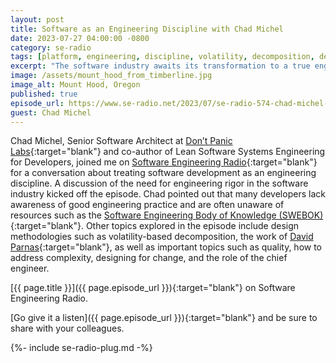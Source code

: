 ```yaml
---
layout: post
title: Software as an Engineering Discipline with Chad Michel
date: 2023-07-27 04:00:00 -0800
category: se-radio
tags: [platform, engineering, discipline, volatility, decomposition, design, change, volatility, se, radio, podcast, interview, se-radio]
excerpt: "The software industry awaits its transformation to a true engineering discipline"
image: /assets/mount_hood_from_timberline.jpg
image_alt: Mount Hood, Oregon
published: true
episode_url: https://www.se-radio.net/2023/07/se-radio-574-chad-michel-on-software-as-an-engineering-discipline/
guest: Chad Michel
---
```


Chad Michel, Senior Software Architect at [Don’t Panic Labs](https://dontpaniclabs.com/){:target="blank"} and co-author of Lean Software Systems Engineering for Developers, joined me on [Software Engineering Radio](https://se-radio.net/team/jeff-doolittle){:target="blank"} for a conversation about treating software development as an engineering discipline. A discussion of the need for engineering rigor in the software industry kicked off the episode. Chad pointed out that many developers lack awareness of good engineering practice and are often unaware of resources such as the [Software Engineering Body of Knowledge (SWEBOK)](https://www.computer.org/education/bodies-of-knowledge/software-engineering){:target="blank"}. Other topics explored in the episode include design methodologies such as volatility-based decomposition, the work of [David Parnas](https://en.wikipedia.org/wiki/David_Parnas){:target="blank"}, as well as important topics such as quality, how to address complexity, designing for change, and the role of the chief engineer.

[{{ page.title }}]({{ page.episode_url }}){:target="blank"} on Software Engineering Radio.

[Go give it a listen]({{ page.episode_url }}){:target="blank"} and be sure to share with your colleagues.

{%- include se-radio-plug.md -%}

